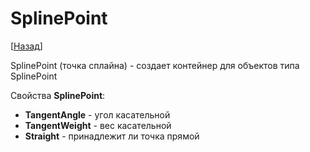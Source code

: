 # SplinePoint

[[Назад](@MenuBar.MenuCreate)]

SplinePoint (точка сплайна) - создает контейнер для объектов типа SplinePoint

Свойства **SplinePoint**:

* **TangentAngle** - угол касательной
* **TangentWeight** - вес касательной
* **Straight** - принадлежит ли точка прямой
